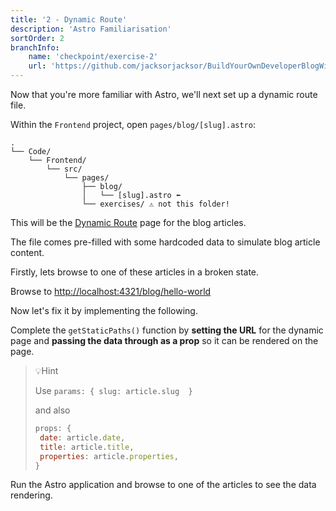 ```yaml
---
title: '2 - Dynamic Route'
description: 'Astro Familiarisation'
sortOrder: 2
branchInfo:
    name: 'checkpoint/exercise-2'
    url: 'https://github.com/jacksorjacksor/BuildYourOwnDeveloperBlogWithUmbraco15AndAstro/tree/checkpoint/start'
---
```


Now that you're more familiar with Astro, we'll next set up a dynamic route file.

Within the `Frontend` project, open `pages/blog/[slug].astro`:

```
.
└── Code/
    └── Frontend/
        └── src/
            └── pages/
                ├── blog/
                │   └── [slug].astro ⬅️
                └── exercises/ ⚠️ not this folder!
```


This will be the [Dynamic Route](https://docs.astro.build/en/guides/routing/#dynamic-routes) page for the blog articles.

The file comes pre-filled with some hardcoded data to simulate blog article content.

Firstly, lets browse to one of these articles in a broken state.

Browse to [http://localhost:4321/blog/hello-world](http://localhost:4321/blog/hello-world)

Now let's fix it by implementing the following.

Complete the `getStaticPaths()` function by **setting the URL** for the dynamic page and **passing the data through as a prop** so it can be rendered on the page.

>💡Hint
>
> Use `params: { slug: article.slug  }`
>
> and also
>
> ```js title=.Code/Frontend/src/pages/blog/[slug].astro
> props: {
>  date: article.date,
>  title: article.title,
>  properties: article.properties,
> }
> ```

Run the Astro application and browse to one of the articles to see the data rendering.
